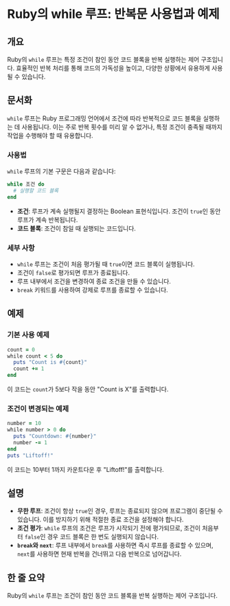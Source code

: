 <!--
Meta Description: # Ruby의 while 루프: 반복문 사용법과 예제 ## 개요 Ruby의 `while` 루프는 특정 조건이 참인 동안 코드 블록을 반복 실행하는 제어 구조입니다. 효율적인 반복 처리를 통해 코드의 가독성을 높이고, 다양한 상황에서 유용하게 사용될 수 있습니다. ## ...
Meta Keywords: while, 조건이, count, 루프는, 있습니다
-->

# Ruby의 while 루프: 반복문 사용법과 예제

## 개요
Ruby의 `while` 루프는 특정 조건이 참인 동안 코드 블록을 반복 실행하는 제어 구조입니다. 효율적인 반복 처리를 통해 코드의 가독성을 높이고, 다양한 상황에서 유용하게 사용될 수 있습니다.

## 문서화
`while` 루프는 Ruby 프로그래밍 언어에서 조건에 따라 반복적으로 코드 블록을 실행하는 데 사용됩니다. 이는 주로 반복 횟수를 미리 알 수 없거나, 특정 조건이 충족될 때까지 작업을 수행해야 할 때 유용합니다.

### 사용법
`while` 루프의 기본 구문은 다음과 같습니다:

```ruby
while 조건 do
  # 실행할 코드 블록
end
```

- **조건**: 루프가 계속 실행될지 결정하는 Boolean 표현식입니다. 조건이 `true`인 동안 루프가 계속 반복됩니다.
- **코드 블록**: 조건이 참일 때 실행되는 코드입니다.

### 세부 사항
- `while` 루프는 조건이 처음 평가될 때 `true`이면 코드 블록이 실행됩니다.
- 조건이 `false`로 평가되면 루프가 종료됩니다.
- 루프 내부에서 조건을 변경하여 종료 조건을 만들 수 있습니다.
- `break` 키워드를 사용하여 강제로 루프를 종료할 수 있습니다.

## 예제
### 기본 사용 예제
```ruby
count = 0
while count < 5 do
  puts "Count is #{count}"
  count += 1
end
```
이 코드는 `count`가 5보다 작을 동안 "Count is X"를 출력합니다.

### 조건이 변경되는 예제
```ruby
number = 10
while number > 0 do
  puts "Countdown: #{number}"
  number -= 1
end
puts "Liftoff!"
```
이 코드는 10부터 1까지 카운트다운 후 "Liftoff!"를 출력합니다.

## 설명
- **무한 루프**: 조건이 항상 `true`인 경우, 루프는 종료되지 않으며 프로그램이 중단될 수 있습니다. 이를 방지하기 위해 적절한 종료 조건을 설정해야 합니다.
- **조건 평가**: `while` 루프의 조건은 루프가 시작되기 전에 평가되므로, 조건이 처음부터 `false`인 경우 코드 블록은 한 번도 실행되지 않습니다.
- **`break`와 `next`**: 루프 내부에서 `break`를 사용하면 즉시 루프를 종료할 수 있으며, `next`를 사용하면 현재 반복을 건너뛰고 다음 반복으로 넘어갑니다.

## 한 줄 요약
Ruby의 `while` 루프는 조건이 참인 동안 코드 블록을 반복 실행하는 제어 구조입니다.